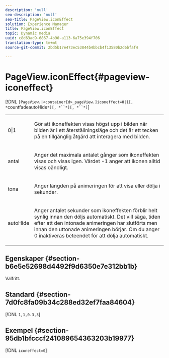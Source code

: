 ```yaml
---
description: 'null'
seo-description: 'null'
seo-title: PageView.iconEffect
solution: Experience Manager
title: PageView.iconEffect
topic: Dynamic media
uuid: c8d63ad9-6867-4b90-a113-6a75e394f706
translation-type: tm+mt
source-git-commit: 2bd5b17e473ec53844b4bbcb4f13580b2d6bfaf4

---
```



# PageView.iconEffect{#pageview-iconeffect}

[!DNL `[PageView.|<containerId>_pageView.]iconeffect=0|1[, *`countfadeautoHide`*][, *``*][, *``*]`]

<table id="table_DD66FFC263A34220876DD204BFE62D49"> 
 <tbody> 
  <tr> 
   <td colname="col1"> <p> <span class="codeph"> 0|1</span> </p> </td> 
   <td colname="col2"> <p> Gör att <span class="codeph"> ikoneffekten</span> visas högst upp i bilden när bilden är i ett återställningsläge och det är ett tecken på en tillgänglig åtgärd att interagera med bilden. </p> </td> 
  </tr> 
  <tr> 
   <td colname="col1"> <p> <span class="codeph"><span class="varname"> antal</span></span> </p> </td> 
   <td colname="col2"> <p> Anger det maximala antalet gånger som <span class="codeph"> ikoneffekten</span> visas och visas igen. Värdet <span class="codeph"> -1</span> anger att ikonen alltid visas oändligt. </p> </td> 
  </tr> 
  <tr> 
   <td colname="col1"> <p><span class="codeph"><span class="varname"> tona</span></span> </p> </td> 
   <td colname="col2"> <p>Anger längden på animeringen för att visa eller dölja i sekunder. </p> </td> 
  </tr> 
  <tr> 
   <td colname="col1"> <p><span class="codeph"><span class="varname"> autoHide</span></span> </p> </td> 
   <td colname="col2"> <p>Anger antalet sekunder som <span class="codeph"> ikoneffekten</span> förblir helt synlig innan den döljs automatiskt. Det vill säga, tiden efter att den intonade animeringen har slutförts men innan den uttonade animeringen börjar. Om du anger <span class="codeph"> 0</span> inaktiveras beteendet för att dölja automatiskt. </p> </td> 
  </tr> 
 </tbody> 
</table>

## Egenskaper {#section-b6e5e52698d4492f9d6350e7e312bb1b}

Valfritt.

## Standard {#section-7d0fc8fa09b34c288ed32ef7faa84604}

[!DNL `1,1,0.3,3`]

## Exempel {#section-95db1bfcccf241089654363203b19977}

[!DNL `iconeffect=0`]
